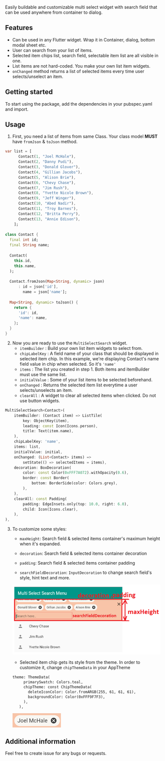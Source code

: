 <!--
This README describes the package. If you publish this package to pub.dev,
this README's contents appear on the landing page for your package.

For information about how to write a good package README, see the guide for
[writing package pages](https://dart.dev/guides/libraries/writing-package-pages).

For general information about developing packages, see the Dart guide for
[creating packages](https://dart.dev/guides/libraries/create-library-packages)
and the Flutter guide for
[developing packages and plugins](https://flutter.dev/developing-packages).
-->

Easily buildable and customizable multi select widget with search field that can be used anywhere from container to dialog.


## Features

- Can be used in any Flutter widget. Wrap it in Container, dialog, bottom modal sheet etc.
- User can search from your list of items.
- Selected item chips list, search field, selectable item list are all visible in one.
- List items are not hard-coded. You make your own list item widgets.
- `onChanged` method returns a list of selected items every time user selects/unselect an item.

## Getting started

To start using the package, add the dependencies in your pubspec.yaml and import.
## Usage

1. First, you need a list of items from same Class. 
   Your class model **MUST** have `fromJson` & `toJson` method.

```dart
var list = [
      Contact(1, "Joel McHale"),
      Contact(2, "Danny Pudi"),
      Contact(3, "Donald Glover"),
      Contact(4, "Gillian Jacobs"),
      Contact(5, "Alison Brie"),
      Contact(6, "Chevy Chase"),
      Contact(7, "Jim Rush"),
      Contact(8, "Yvette Nicole Brown"),
      Contact(9, "Jeff Winger"),
      Contact(10, "Abed Nadir"),
      Contact(11, "Troy Barnes"),
      Contact(12, "Britta Perry"),
      Contact(13, "Annie Edison"),
    ];

class Contact {
  final int id;
  final String name;

  Contact(
    this.id,
    this.name,
  );

  Contact.fromJson(Map<String, dynamic> json)
      : id = json['id'],
        name = json['name'];

  Map<String, dynamic> toJson() {
    return {
      'id': id,
      'name': name,
    };
  }
}
```

2. Now you are ready to use the `MultiSelectSearch` widget.
   - `itemBuilder`
    : Build your own list item widgets to select from.
   - `chipLabelKey`
    : A field name of your class that should be displayed in selected item chip. In this example, we're displaying Contact's name field value in chip when selected. So it's `'name'`
   - `items` 
    : The list you created in step 1. Both items and itemBuilder must use the same list.
   - `initialValue`
    : Some of your list items to be selected beforehand.
   - `onChanged`
    : Returns the selected item list everytime a user selects/unselects an item.
   - `clearAll`
    : A widget to clear all selected items when clicked. Do not use button widgets.

```dart
MultiSelectSearch<Contact>(
    itemBuilder: (Contact item) => ListTile(
        key: ObjectKey(item),
        leading: const Icon(Icons.person),
        title: Text(item.name),
    ),
    chipLabelKey: 'name',
    items: list,
    initialValue: initial,
    onChanged: (List<Contact> items) =>
        setState(() => selectedItems = items),
    decoration: BoxDecoration(
        color: const Color(0xFFF7A072).withOpacity(0.6),
        border: const Border(
            bottom: BorderSide(color: Colors.grey),
        ),
    ),
    clearAll: const Padding(
        padding: EdgeInsets.only(top: 10.0, right: 6.0),
        child: Icon(Icons.clear),
    ),
),
```

3. To customize some styles:
   
   - `maxHeight`: Search field & selected items container's maximum height when it's expanded.

   - `decoration`: Search field & selected items container decoration

   - `padding`: Search field & selected items container padding
  
   - `searchFieldDecoration`: `InputDecoration` to change search field's style, hint text and more.
    
   ![style1](style1.png)

   - Selected item chip gets its style from the theme. In order to customize it, change `chipThemeData` in your AppTheme

   ```
   theme: ThemeData(
        primarySwatch: Colors.teal,
        chipTheme: const ChipThemeData(
          deleteIconColor: Color.fromARGB(255, 61, 61, 61),
          backgroundColor: Color(0xFFF9F7F3),
        ),
      ),
   ``` 

   ![chipStyle](chip.png)

## Additional information

Feel free to create issue for any bugs or requests.
